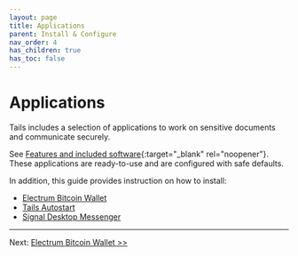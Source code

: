 ```yaml
---
layout: page
title: Applications
parent: Install & Configure
nav_order: 4
has_children: true
has_toc: false
---
```


# Applications

Tails includes a selection of applications to work on sensitive documents and communicate securely.

See [Features and included software](https://tails.boum.org/doc/about/features/index.en.html){:target="_blank" rel="noopener"}.
These applications are ready-to-use and are configured with safe defaults.

In addition, this guide provides instruction on how to install:
* [Electrum Bitcoin Wallet](electrum.html)
* [Tails Autostart](tails_autostart.html)
* [Signal Desktop Messenger](signal.html)

---
Next:  [Electrum Bitcoin Wallet >>](electrum.html)

